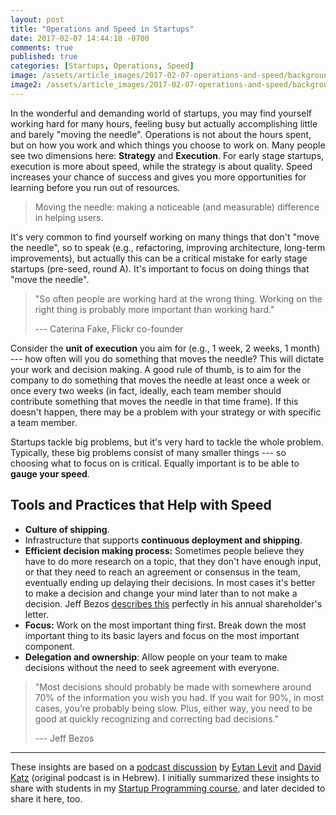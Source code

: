 ```yaml
---
layout: post
title: "Operations and Speed in Startups"
date: 2017-02-07 14:44:18 -0700
comments: true
published: true
categories: [Startups, Operations, Speed]
image: /assets/article_images/2017-02-07-operations-and-speed/background.jpg
image2: /assets/article_images/2017-02-07-operations-and-speed/background-mobile.jpg
---
```


In the wonderful and demanding world of startups, you may find yourself working hard for many hours, feeling busy but actually accomplishing little and barely "moving the needle". Operations is not about the hours spent, but on how you work and which things you choose to work on. Many people see two dimensions here: **Strategy** and **Execution**. For early stage startups, execution is more about speed, while the strategy is about quality. Speed increases your chance of success and gives you more opportunities for learning before you run out of resources.

<!--more-->

>Moving the needle: making a noticeable (and measurable) difference in helping users.

It's very common to find yourself working on many things that don't "move the needle", so to speak (e.g., refactoring, improving architecture, long-term improvements), but actually this can be a critical mistake for early stage startups (pre-seed, round A). It's important to focus on doing things that "move the needle".

>"So often people are working hard at the wrong thing. Working on the right thing is probably more important than working hard."
>
>--- Caterina Fake, Flickr co-founder

Consider the **unit of execution** you aim for (e.g., 1 week, 2 weeks, 1 month) --- how often will you do something that moves the needle? This will dictate your work and decision making. A good rule of thumb, is to aim for the company to do something that moves the needle at least once a week or once every two weeks (in fact, ideally, each team member should contribute something that moves the needle in that time frame). If this doesn't happen, there may be a problem with your strategy or with specific a team member.

Startups tackle big problems, but it's very hard to tackle the whole problem. Typically, these big problems consist of many smaller things --- so choosing what to focus on is critical. Equally important is to be able to **gauge your speed**.

## Tools and Practices that Help with Speed

- **Culture of shipping**.
- Infrastructure that supports **continuous deployment and shipping**.
- **Efficient decision making process:** Sometimes people believe they have to do more research on a topic, that they don't have enough input, or that they need to reach an agreement or consensus in the team, eventually ending up delaying their decisions. In most cases it's better to make a decision and change your mind later than to not make a decision. Jeff Bezos [describes this](http://www.businessinsider.com/jeff-bezos-explains-the-perfect-way-to-make-risky-business-decisions-2017-4) perfectly in his annual shareholder's letter.
- **Focus:** Work on the most important thing first. Break down the most important thing to its basic layers and focus on the most important component.
- **Delegation and ownership**: Allow people on your team to make decisions without the need to seek agreement with everyone.

>"Most decisions should probably be made with somewhere around 70% of the information you wish you had. If you wait for 90%, in most cases, you’re probably being slow. Plus, either way, you need to be good at quickly recognizing and correcting bad decisions."
>
>--- Jeff Bezos

* * *

These insights are based on a [podcast discussion](http://www.shavua.net/307) by [Eytan Levit](https://twitter.com/eytanlevit) and [David Katz](https://twitter.com/_dkatz) (original podcast is in Hebrew). I initially summarized these insights to share with students in my [Startup Programming course](https://github.com/alexeyza/startup-programming), and later decided to share it here, too.